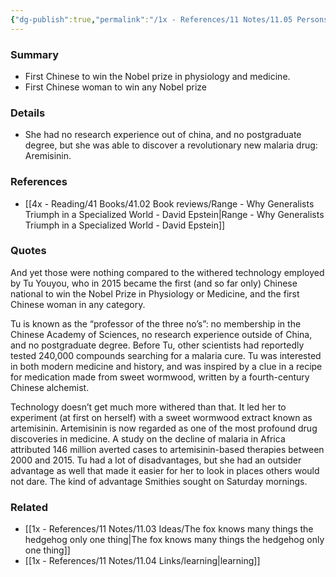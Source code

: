```yaml
---
{"dg-publish":true,"permalink":"/1x - References/11 Notes/11.05 Persons/Tu Youyou/","title":"Tu Youyou","noteIcon":""}
---
```



### Summary
- First Chinese to win the Nobel prize in physiology and medicine.
- First Chinese woman to win any Nobel prize

### Details
- She had no research experience out of china, and no postgraduate degree, but she was able to discover a revolutionary new malaria drug: Aremisinin.

### References
- [[4x - Reading/41 Books/41.02 Book reviews/Range - Why Generalists Triumph in a Specialized World - David Epstein\|Range - Why Generalists Triumph in a Specialized World - David Epstein]]

### Quotes
And yet those were nothing compared to the withered technology employed by Tu Youyou, who in 2015 became the first (and so far only) Chinese national to win the Nobel Prize in Physiology or Medicine, and the first Chinese woman in any category.

Tu is known as the “professor of the three no’s”: no membership in the Chinese Academy of Sciences, no research experience outside of China, and no postgraduate degree. Before Tu, other scientists had reportedly tested 240,000 compounds searching for a malaria cure. Tu was interested in both modern medicine and history, and was inspired by a clue in a recipe for medication made from sweet wormwood, written by a fourth-century Chinese alchemist. 

Technology doesn’t get much more withered than that. It led her to experiment (at first on herself) with a sweet wormwood extract known as artemisinin. Artemisinin is now regarded as one of the most profound drug discoveries in medicine. A study on the decline of malaria in Africa attributed 146 million averted cases to artemisinin-based therapies between 2000 and 2015. Tu had a lot of disadvantages, but she had an outsider advantage as well that made it easier for her to look in places others would not dare. The kind of advantage Smithies sought on Saturday mornings.


### Related
- [[1x - References/11 Notes/11.03 Ideas/The fox knows many things the hedgehog only one thing\|The fox knows many things the hedgehog only one thing]]
- [[1x - References/11 Notes/11.04 Links/learning\|learning]]